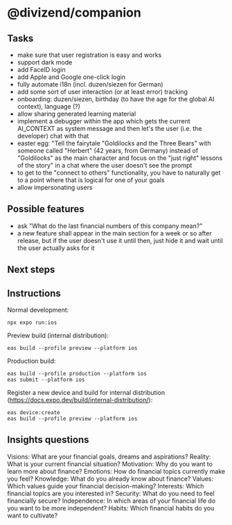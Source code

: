 # @divizend/companion

## Tasks

- make sure that user registration is easy and works
- support dark mode
- add FaceID login
- add Apple and Google one-click login
- fully automate i18n (incl. duzen/siezen for German)
- add some sort of user interaction (or at least error) tracking
- onboarding: duzen/siezen, birthday (to have the age for the global AI context), language (?)
- allow sharing generated learning material
- implement a debugger within the app which gets the current AI_CONTEXT as system message and then let's the user (i.e. the developer) chat with that
- easter egg: "Tell the fairytale "Goldilocks and the Three Bears" with someone called "Herbert" (42 years, from Germany) instead of "Goldilocks" as the main character and focus on the "just right" lessons of the story" in a chat where the user doesn't see the prompt
- to get to the "connect to others" functionality, you have to naturally get to a point where that is logical for one of your goals
- allow impersonating users

## Possible features

- ask "What do the last financial numbers of this company mean?"
- a new feature shall appear in the main section for a week or so after release, but if the user doesn't use it until then, just hide it and wait until the user actually asks for it

## Next steps

## Instructions

Normal development:

```
npx expo run:ios
```

Preview build (internal distribution):

```
eas build --profile preview --platform ios
```

Production build:

```
eas build --profile production --platform ios
eas submit --platform ios
```

Register a new device and build for internal distribution (https://docs.expo.dev/build/internal-distribution/):

```
eas device:create
eas build --profile preview --platform ios
```

## Insights questions

Visions: What are your financial goals, dreams and aspirations?
Reality: What is your current financial situation?
Motivation: Why do you want to learn more about finance?
Emotions: How do financial topics currently make you feel?
Knowledge: What do you already know about finance?
Values: Which values guide your financial decision-making?
Interests: Which financial topics are you interested in?
Security: What do you need to feel financially secure?
Independence: In which areas of your financial life do you want to be more independent?
Habits: Which financial habits do you want to cultivate?
